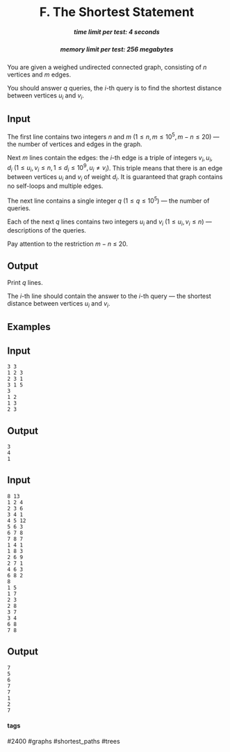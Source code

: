 <h1 style='text-align: center;'> F. The Shortest Statement</h1>

<h5 style='text-align: center;'>time limit per test: 4 seconds</h5>
<h5 style='text-align: center;'>memory limit per test: 256 megabytes</h5>

You are given a weighed undirected connected graph, consisting of $n$ vertices and $m$ edges.

You should answer $q$ queries, the $i$-th query is to find the shortest distance between vertices $u_i$ and $v_i$.

## Input

The first line contains two integers $n$ and $m~(1 \le n, m \le 10^5, m - n \le 20)$ — the number of vertices and edges in the graph.

Next $m$ lines contain the edges: the $i$-th edge is a triple of integers $v_i, u_i, d_i~(1 \le u_i, v_i \le n, 1 \le d_i \le 10^9, u_i \neq v_i)$. This triple means that there is an edge between vertices $u_i$ and $v_i$ of weight $d_i$. It is guaranteed that graph contains no self-loops and multiple edges.

The next line contains a single integer $q~(1 \le q \le 10^5)$ — the number of queries.

Each of the next $q$ lines contains two integers $u_i$ and $v_i~(1 \le u_i, v_i \le n)$ — descriptions of the queries.

Pay attention to the restriction $m - n ~ \le ~ 20$.

## Output

Print $q$ lines.

The $i$-th line should contain the answer to the $i$-th query — the shortest distance between vertices $u_i$ and $v_i$.

## Examples

## Input


```
3 3  
1 2 3  
2 3 1  
3 1 5  
3  
1 2  
1 3  
2 3  

```
## Output


```
3  
4  
1  

```
## Input


```
8 13  
1 2 4  
2 3 6  
3 4 1  
4 5 12  
5 6 3  
6 7 8  
7 8 7  
1 4 1  
1 8 3  
2 6 9  
2 7 1  
4 6 3  
6 8 2  
8  
1 5  
1 7  
2 3  
2 8  
3 7  
3 4  
6 8  
7 8  

```
## Output


```
7  
5  
6  
7  
7  
1  
2  
7  

```


#### tags 

#2400 #graphs #shortest_paths #trees 